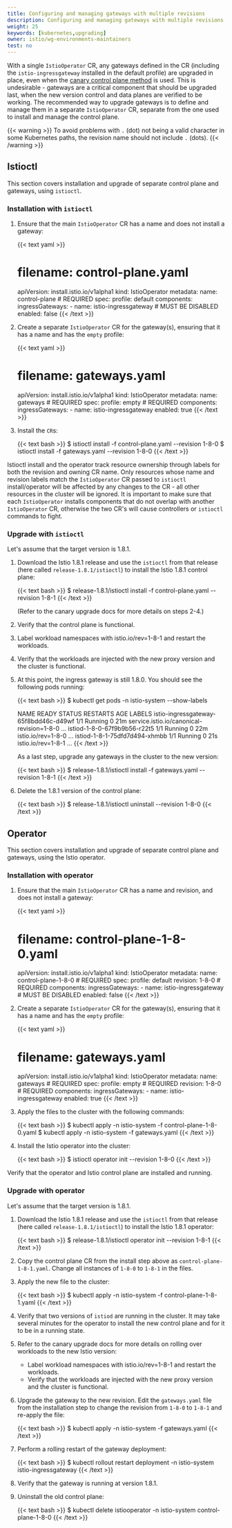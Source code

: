 ```yaml
---
title: Configuring and managing gateways with multiple revisions
description: Configuring and managing gateways with multiple revisions.
weight: 25
keywords: [kubernetes,upgrading]
owner: istio/wg-environments-maintainers
test: no
---
```


With a single `IstioOperator` CR, any gateways defined in the CR (including the `istio-ingressgateway` installed in the
default profile) are upgraded in place, even when the
[canary control plane method](/docs/setup/upgrade/#canary-upgrades) is used. This is
undesirable - gateways are a critical component that should be upgraded last, when the new version control and data
planes are verified to be working.
The recommended way to upgrade gateways is to define and manage them in a separate `IstioOperator` CR, separate from
the one used to install and manage the control plane.

{{< warning >}}
To avoid problems with `.` (dot) not being a valid character in some Kubernetes paths, the revision name should not
include `.` (dots).
{{< /warning >}}

## Istioctl

This section covers installation and upgrade of separate control plane and gateways, using `istioctl`.

### Installation with `istioctl`

1.  Ensure that the main `IstioOperator` CR has a name and does not install a gateway:

    {{< text yaml >}}
    # filename: control-plane.yaml
    apiVersion: install.istio.io/v1alpha1
    kind: IstioOperator
    metadata:
      name: control-plane # REQUIRED
    spec:
      profile: default
      components:
        ingressGateways:
          - name: istio-ingressgateway
            # MUST BE DISABLED
            enabled: false
    {{< /text >}}

1.  Create a separate `IstioOperator` CR for the gateway(s), ensuring that it has a name and has the `empty` profile:

    {{< text yaml >}}
    # filename: gateways.yaml
    apiVersion: install.istio.io/v1alpha1
    kind: IstioOperator
    metadata:
      name: gateways # REQUIRED
    spec:
      profile: empty # REQUIRED
      components:
        ingressGateways:
          - name: istio-ingressgateway
            enabled: true
    {{< /text >}}

1.  Install the `CR`s:

    {{< text bash >}}
    $ istioctl install -f control-plane.yaml --revision 1-8-0
    $ istioctl install -f gateways.yaml --revision 1-8-0
    {{< /text >}}

Istioctl install and the operator track resource ownership through labels for both the revision and owning CR name.
Only resources whose name and revision labels match the `IstioOperator` CR passed to `istioctl` install/operator will be
affected by any changes to the CR - all other resources in the cluster will be ignored.
It is important to make sure that each `IstioOperator` installs components that do not overlap with another `IstioOperator`
CR, otherwise the two CR's will cause controllers or `istioctl` commands to fight.

### Upgrade with `istioctl`

Let's assume that the target version is 1.8.1.

1.  Download the Istio 1.8.1 release and use the `istioctl` from that release (here called `release-1.8.1/istioctl`)
to install the Istio 1.8.1 control plane:

    {{< text bash >}}
    $ release-1.8.1/istioctl install -f control-plane.yaml --revision 1-8-1
    {{< /text >}}

    (Refer to the canary upgrade docs for more details on steps 2-4.)

1.  Verify that the control plane is functional.
1.  Label workload namespaces with istio.io/rev=1-8-1 and restart the workloads.
1.  Verify that the workloads are injected with the new proxy version and the cluster is functional.
1.  At this point, the ingress gateway is still 1.8.0. You should see the following pods running:

    {{< text bash >}}
    $ kubectl get pods -n istio-system --show-labels

    NAME                                    READY   STATUS    RESTARTS   AGE   LABELS
    istio-ingressgateway-65f8bdd46c-d49wf   1/1     Running   0          21m   service.istio.io/canonical-revision=1-8-0 ...
    istiod-1-8-0-67f9b9b56-r22t5            1/1     Running   0          22m   istio.io/rev=1-8-0 ...
    istiod-1-8-1-75dfd7d494-xhmbb           1/1     Running   0          21s   istio.io/rev=1-8-1 ...
    {{< /text >}}

    As a last step, upgrade any gateways in the cluster to the new version:

    {{< text bash >}}
    $ release-1.8.1/istioctl install -f gateways.yaml --revision 1-8-1
    {{< /text >}}

1.  Delete the 1.8.1 version of the control plane:

    {{< text bash >}}
    $ release-1.8.1/istioctl uninstall --revision 1-8-0
    {{< /text >}}

## Operator

This section covers installation and upgrade of separate control plane and gateways, using the Istio operator.

### Installation with operator

1.  Ensure that the main `IstioOperator` CR has a name and revision, and does not install a gateway:

    {{< text yaml >}}
    # filename: control-plane-1-8-0.yaml
    apiVersion: install.istio.io/v1alpha1
    kind: IstioOperator
    metadata:
      name: control-plane-1-8-0 # REQUIRED
    spec:
      profile: default
      revision: 1-8-0 # REQUIRED
      components:
        ingressGateways:
          - name: istio-ingressgateway
            # MUST BE DISABLED
            enabled: false
    {{< /text >}}

1.  Create a separate `IstioOperator` CR for the gateway(s), ensuring that it has a name and has the `empty` profile:

    {{< text yaml >}}
    # filename: gateways.yaml
    apiVersion: install.istio.io/v1alpha1
    kind: IstioOperator
    metadata:
      name: gateways # REQUIRED
    spec:
      profile: empty # REQUIRED
      revision: 1-8-0 # REQUIRED
      components:
        ingressGateways:
          - name: istio-ingressgateway
            enabled: true
    {{< /text >}}

1.  Apply the files to the cluster with the following commands:

    {{< text bash >}}
    $ kubectl apply -n istio-system -f control-plane-1-8-0.yaml
    $ kubectl apply -n istio-system -f gateways.yaml
    {{< /text >}}

1.  Install the Istio operator into the cluster:

    {{< text bash >}}
    $ istioctl operator init --revision 1-8-0
    {{< /text >}}

Verify that the operator and Istio control plane are installed and running.

### Upgrade with operator

Let's assume that the target version is 1.8.1.

1.  Download the Istio 1.8.1 release and use the `istioctl` from that release (here called `release-1.8.1/istioctl`)
to install the Istio 1.8.1 operator:

    {{< text bash >}}
    $ release-1.8.1/istioctl operator init  --revision 1-8-1
    {{< /text >}}

1.  Copy the control plane CR from the install step above as `control-plane-1-8-1.yaml`. Change all instances of
`1-8-0` to `1-8-1` in the files.

1.  Apply the new file to the cluster:

    {{< text bash >}}
    $ kubectl apply -n istio-system -f control-plane-1-8-1.yaml
    {{< /text >}}

1.  Verify that two versions of `istiod` are running in the cluster. It may take several minutes for the operator to
install the new control plane and for it to be in a running state.

1.  Refer to the canary upgrade docs for more details on rolling over workloads to the new Istio version:

    -  Label workload namespaces with istio.io/rev=1-8-1 and restart the workloads.
    -  Verify that the workloads are injected with the new proxy version and the cluster is functional.

1.  Upgrade the gateway to the new revision. Edit the `gateways.yaml` file from the installation step to change the
revision from `1-8-0` to `1-8-1` and re-apply the file:

    {{< text bash >}}
    $ kubectl apply -n istio-system -f gateways.yaml
    {{< /text >}}

1.  Perform a rolling restart of the gateway deployment:

    {{< text bash >}}
    $ kubectl rollout restart deployment -n istio-system istio-ingressgateway
    {{< /text >}}

1.  Verify that the gateway is running at version 1.8.1.

1.  Uninstall the old control plane:

    {{< text bash >}}
    $ kubectl delete istiooperator -n istio-system control-plane-1-8-0
    {{< /text >}}
